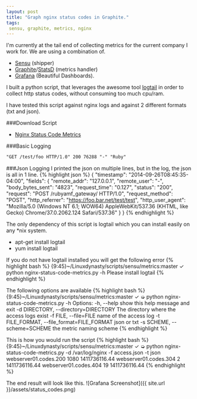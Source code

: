 ```yaml
---
layout: post
title: "Graph nginx status codes in Graphite."
tags:
 sensu, graphite, metrics, nginx
---
```


I'm currently at the tail end of collecting metrics for the current company I work for.
We are using a combination of.

* [Sensu](http://sensuapp.org/) (shipper)
* [Graphite](http://graphite.wikidot.com/)/[StatsD](https://github.com/etsy/statsd/) (metrics handler)
* [Grafana](http://grafana.org/) (Beautiful Dashboards).

I built a python script, that leverages the awesome tool [logtail](http://linux.die.net/man/8/logtail)
in order to collect http status codes, without consuming too much cpu/ram.

I have tested this script against nginx logs and against 2 different formats (txt and json).

###Download Script

* [Nginx Status Code Metrics](https://github.com/linuxdynasty/Linuxdynasty/blob/master/scripts/sensu/metrics/nginx-status-code-metrics.py)

###Basic Logging
~~~ txt
"GET /test/foo HTTP/1.0" 200 76288 "-" "Ruby"
~~~

###Json Logging
I printed the json on multiple lines, but in the log, the json is all in 1 line.
{% highlight json %}
{
    "timestamp": "2014-09-26T08:45:35-04:00",
    "fields": {
        "remote_addr": "127.0.0.1",
        "remote_user": "-",
        "body_bytes_sent": "4823",
        "request_time": "0.127",
        "status": "200",
        "request": "POST /rubyamf_gateway/ HTTP/1.0",
        "request_method": "POST",
        "http_referrer": "https://foo.bar.net/test/test",
        "http_user_agent": "Mozilla/5.0 (Windows NT 6.1; WOW64) AppleWebKit/537.36 (KHTML, like Gecko) Chrome/37.0.2062.124 Safari/537.36"
    }
}
{% endhighlight %}

The only dependency of this script is logtail which you can install easily on any *nix system.

* apt-get install logtail
* yum install logtail

If you do not have logtail installed you will get the following error
{% highlight bash %}
{9:45}~/Linuxdynasty/scripts/sensu/metrics:master ✓ python nginx-status-code-metrics.py -h
Please install logtail
{% endhighlight %}

The following options are available
{% highlight bash %}
{9:45}~/Linuxdynasty/scripts/sensu/metrics:master ✓ ➭ python nginx-status-code-metrics.py -h
Options:
  -h, --help            show this help message and exit
  -d DIRECTORY, --directory=DIRECTORY
                        The directory where the access logs exist
  -f FILE, --file=FILE  name of the access log
  -t FILE_FORMAT, --file_format=FILE_FORMAT
                        json or txt
  -s SCHEME, --scheme=SCHEME
                        the metric naming scheme
{% endhighlight %}

This is how you would run the script
{% highlight bash %}
{9:45}~/Linuxdynasty/scripts/sensu/metrics:master ✓ ➭ python nginx-status-code-metrics.py -d /var/log/nginx -f access.json -t json
webserver01.codes.200 1080 1411736116.44
webserver01.codes.304 2 1411736116.44
webserver01.codes.404 19 1411736116.44
{% endhighlight %}

The end result will look like this.
![Grafana Screenshot]({{ site.url }}/assets/status_codes.png)
